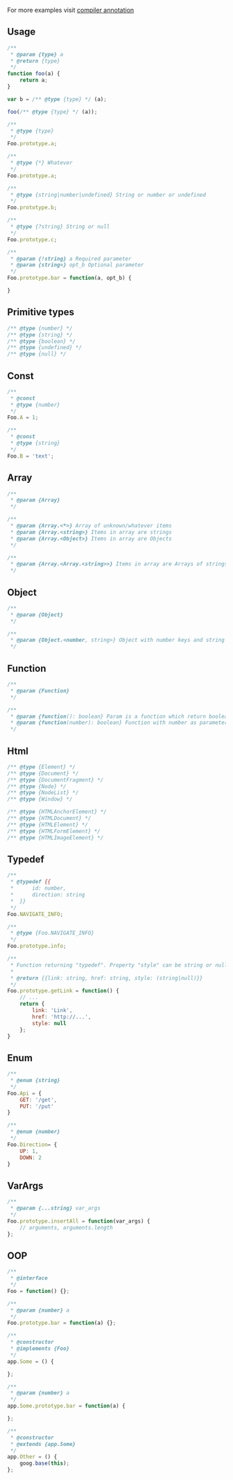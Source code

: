 For more examples visit [compiler annotation](https://developers.google.com/closure/compiler/docs/js-for-compiler)

## Usage
```javascript
/**
 * @param {type} a
 * @return {type}
 */
function foo(a) {
	return a;
}
```

```javascript
var b = /** @type {type} */ (a);
```

```javascript
foo(/** @type {type} */ (a));
```

```javascript
/**
 * @type {type}
 */
Foo.prototype.a;
```

```javascript
/**
 * @type {*} Whatever
 */
Foo.prototype.a;

/**
 * @type {string|number|undefined} String or number or undefined
 */
Foo.prototype.b;

/**
 * @type {?string} String or null
 */
Foo.prototype.c;
```

```javascript
/**
 * @param {!string} a Required parameter
 * @param {string=} opt_b Optional parameter
 */
Foo.prototype.bar = function(a, opt_b) {

}
```

## Primitive types
```javascript
/** @type {number} */
/** @type {string} */
/** @type {boolean} */
/** @type {undefined} */
/** @type {null} */
```

## Const
```javascript
/**
 * @const
 * @type {number}
 */
Foo.A = 1;

/**
 * @const
 * @type {string}
 */
Foo.B = 'text';
```

## Array
```javascript
/**
 * @param {Array}
 */

/**
 * @param {Array.<*>} Array of unknown/whatever items
 * @param {Array.<string>} Items in array are strings
 * @param {Array.<Object>} Items in array are Objects
 */

/**
 * @param {Array.<Array.<string>>} Items in array are Arrays of strings
 */
```

## Object
```javascript
/**
 * @param {Object}
 */

/**
 * @param {Object.<number, string>} Object with number keys and string values
 */
```

## Function
```javascript
/**
 * @param {Function}
 */

/**
 * @param {function(): boolean} Param is a function which return boolean
 * @param {function(number): boolean} Function with number as parameter and return boolean
 */
```

## Html
```javascript
/** @type {Element} */
/** @type {Document} */
/** @type {DocumentFragment} */
/** @type {Node} */
/** @type {NodeList} */
/** @type {Window} */

/** @type {HTMLAnchorElement} */
/** @type {HTMLDocument} */
/** @type {HTMLElement} */
/** @type {HTMLFormElement} */
/** @type {HTMLImageElement} */
```

## Typedef
```javascript
/**
 * @typedef {{
 *      id: number,
 *      direction: string
 *  }}
 */
Foo.NAVIGATE_INFO;

/**
 * @type {Foo.NAVIGATE_INFO}
 */
Foo.prototype.info;
```

```javascript
/**
 * Function returning "typedef". Property "style" can be string or null.
 *
 * @return {{link: string, href: string, style: (string|null)}}
 */
Foo.prototype.getLink = function() {
	// ...
	return {
		link: 'Link',
		href: 'http://...',
		style: null
	};
}
```

## Enum
```javascript
/**
 * @enum {string}
 */
Foo.Api = {
	GET: '/get',
	PUT: '/put'
}

/**
 * @enum {number}
 */
Foo.Direction= {
	UP: 1,
	DOWN: 2
}
```

## VarArgs
```javascript
/**
 * @param {...string} var_args
 */
Foo.prototype.insertAll = function(var_args) {
	// arguments, arguments.length
};
```

## OOP
```javascript
/**
 * @interface
 */
Foo = function() {};

/**
 * @param {number} a
 */
Foo.prototype.bar = function(a) {};
```

```javascript
/**
 * @constructor
 * @implements {Foo}
 */
app.Some = () {

};

/**
 * @param {number} a
 */
app.Some.prototype.bar = function(a) {

};

```

```javascript
/**
 * @constructor
 * @extends {app.Some}
 */
app.Other = () {
	goog.base(this);
};
```
